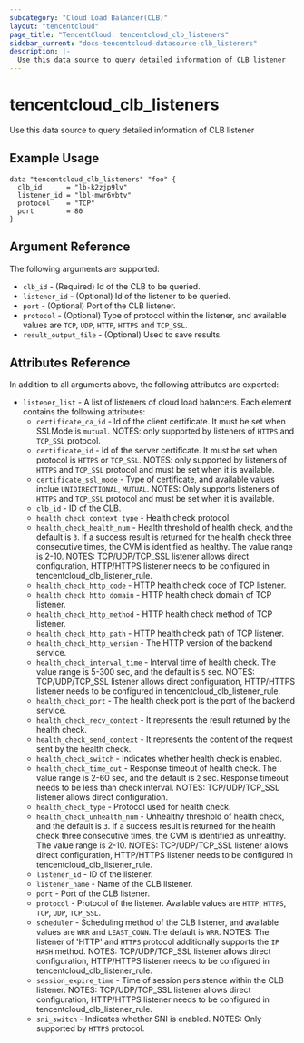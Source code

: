 ```yaml
---
subcategory: "Cloud Load Balancer(CLB)"
layout: "tencentcloud"
page_title: "TencentCloud: tencentcloud_clb_listeners"
sidebar_current: "docs-tencentcloud-datasource-clb_listeners"
description: |-
  Use this data source to query detailed information of CLB listener
---
```


# tencentcloud_clb_listeners

Use this data source to query detailed information of CLB listener

## Example Usage

```hcl
data "tencentcloud_clb_listeners" "foo" {
  clb_id      = "lb-k2zjp9lv"
  listener_id = "lbl-mwr6vbtv"
  protocol    = "TCP"
  port        = 80
}
```

## Argument Reference

The following arguments are supported:

* `clb_id` - (Required) Id of the CLB to be queried.
* `listener_id` - (Optional) Id of the listener to be queried.
* `port` - (Optional) Port of the CLB listener.
* `protocol` - (Optional) Type of protocol within the listener, and available values are `TCP`, `UDP`, `HTTP`, `HTTPS` and `TCP_SSL`.
* `result_output_file` - (Optional) Used to save results.

## Attributes Reference

In addition to all arguments above, the following attributes are exported:

* `listener_list` - A list of listeners of cloud load balancers. Each element contains the following attributes:
  * `certificate_ca_id` - Id of the client certificate. It must be set when SSLMode is `mutual`. NOTES: only supported by listeners of `HTTPS` and `TCP_SSL` protocol.
  * `certificate_id` - Id of the server certificate. It must be set when protocol is `HTTPS` or `TCP_SSL`. NOTES: only supported by listeners of `HTTPS` and `TCP_SSL` protocol and must be set when it is available.
  * `certificate_ssl_mode` - Type of certificate, and available values inclue `UNIDIRECTIONAL`, `MUTUAL`. NOTES: Only supports listeners of `HTTPS` and `TCP_SSL` protocol and must be set when it is available.
  * `clb_id` - ID of the CLB.
  * `health_check_context_type` - Health check protocol.
  * `health_check_health_num` - Health threshold of health check, and the default is `3`. If a success result is returned for the health check three consecutive times, the CVM is identified as healthy. The value range is 2-10. NOTES: TCP/UDP/TCP_SSL listener allows direct configuration, HTTP/HTTPS listener needs to be configured in tencentcloud_clb_listener_rule.
  * `health_check_http_code` - HTTP health check code of TCP listener.
  * `health_check_http_domain` - HTTP health check domain of TCP listener.
  * `health_check_http_method` - HTTP health check method of TCP listener.
  * `health_check_http_path` - HTTP health check path of TCP listener.
  * `health_check_http_version` - The HTTP version of the backend service.
  * `health_check_interval_time` - Interval time of health check. The value range is 5-300 sec, and the default is `5` sec. NOTES: TCP/UDP/TCP_SSL listener allows direct configuration, HTTP/HTTPS listener needs to be configured in tencentcloud_clb_listener_rule.
  * `health_check_port` - The health check port is the port of the backend service.
  * `health_check_recv_context` - It represents the result returned by the health check.
  * `health_check_send_context` - It represents the content of the request sent by the health check.
  * `health_check_switch` - Indicates whether health check is enabled.
  * `health_check_time_out` - Response timeout of health check. The value range is 2-60 sec, and the default is `2` sec. Response timeout needs to be less than check interval. NOTES: TCP/UDP/TCP_SSL listener allows direct configuration.
  * `health_check_type` - Protocol used for health check.
  * `health_check_unhealth_num` - Unhealthy threshold of health check, and the default is `3`. If a success result is returned for the health check three consecutive times, the CVM is identified as unhealthy. The value range is 2-10. NOTES: TCP/UDP/TCP_SSL listener allows direct configuration, HTTP/HTTPS listener needs to be configured in tencentcloud_clb_listener_rule.
  * `listener_id` - ID of the listener.
  * `listener_name` - Name of the CLB listener.
  * `port` - Port of the CLB listener.
  * `protocol` - Protocol of the listener. Available values are `HTTP`, `HTTPS`, `TCP`, `UDP`, `TCP_SSL`.
  * `scheduler` - Scheduling method of the CLB listener, and available values are `WRR` and `LEAST_CONN`. The default is `WRR`. NOTES: The listener of 'HTTP' and `HTTPS` protocol additionally supports the `IP HASH` method. NOTES: TCP/UDP/TCP_SSL listener allows direct configuration, HTTP/HTTPS listener needs to be configured in tencentcloud_clb_listener_rule.
  * `session_expire_time` - Time of session persistence within the CLB listener. NOTES: TCP/UDP/TCP_SSL listener allows direct configuration, HTTP/HTTPS listener needs to be configured in tencentcloud_clb_listener_rule.
  * `sni_switch` - Indicates whether SNI is enabled. NOTES: Only supported by `HTTPS` protocol.


